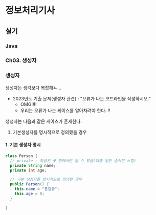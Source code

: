# 정보처리기사

## 실기

### Java

### Ch03. 생성자

### 생성자

생성자는 생각보다 복잡해ㅛ...

- 2023년도 기출 문제(생성자 관련) : "오류가 나는 코드라인을 작성하시오."
  - OMG!!!!
  - 우리는 오류가 나는 케이스를 알아차려야 한다..!!

생성자는 다음과 같은 케이스가 존재한다.

1. 기본생성자를 명시적으로 정의했을 경우

#### 1. 기본 생성자 명시

```java
class Person {
  // private : 작성된 곳 안에서만 알 수 있음(대충 일단 숨겨진 느낌)
  private String name;
  private int age;

  // 기본 생성자를 명시적으로 정의한 경우
  public Person() {
    this.name = "홍길동";
    this.age = 0;
  }

}
```
